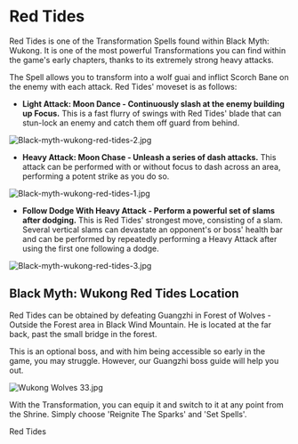 # Red Tides

Red Tides is one of the Transformation Spells found within Black Myth: Wukong. It is one of the most powerful Transformations you can find within the game's early chapters, thanks to its extremely strong heavy attacks. 

The Spell allows you to transform into a wolf guai and inflict Scorch Bane on the enemy with each attack. Red Tides' moveset is as follows: 

  * **Light Attack: Moon Dance - Continuously slash at the enemy building up Focus.** This is a fast flurry of swings with Red Tides' blade that can stun-lock an enemy and catch them off guard from behind.

![Black-myth-wukong-red-tides-2.jpg](https://oyster.ignimgs.com/mediawiki/apis.ign.com/black-myth-wukong/2/2e/Black-myth-wukong-red-tides-2.jpg)

  * **Heavy Attack: Moon Chase - Unleash a series of dash attacks.** This attack can be performed with or without focus to dash across an area, performing a potent strike as you do so.

![Black-myth-wukong-red-tides-1.jpg](https://oyster.ignimgs.com/mediawiki/apis.ign.com/black-myth-wukong/2/24/Black-myth-wukong-red-tides-1.jpg)

  * **Follow Dodge With Heavy Attack - Perform a powerful set of slams after dodging.** This is Red Tides' strongest move, consisting of a slam. Several vertical slams can devastate an opponent's or boss' health bar and can be performed by repeatedly performing a Heavy Attack after using the first one following a dodge.

![Black-myth-wukong-red-tides-3.jpg](https://oyster.ignimgs.com/mediawiki/apis.ign.com/black-myth-wukong/3/30/Black-myth-wukong-red-tides-3.jpg)

## Black Myth: Wukong Red Tides Location

Red Tides can be obtained by defeating Guangzhi in Forest of Wolves - Outside the Forest area in Black Wind Mountain. He is located at the far back, past the small bridge in the forest. 

This is an optional boss, and with him being accessible so early in the game, you may struggle. However, our Guangzhi boss guide will help you out. 

![Wukong Wolves 33.jpg](https://oyster.ignimgs.com/mediawiki/apis.ign.com/black-myth-wukong/9/91/Wukong_Wolves_33.jpg)

With the Transformation, you can equip it and switch to it at any point from the Shrine. Simply choose 'Reignite The Sparks' and 'Set Spells'. 

Red Tides